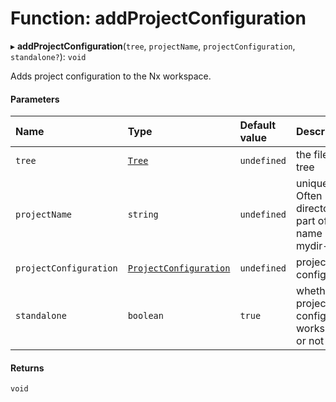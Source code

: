 # Function: addProjectConfiguration

▸ **addProjectConfiguration**(`tree`, `projectName`, `projectConfiguration`, `standalone?`): `void`

Adds project configuration to the Nx workspace.

#### Parameters

| Name                   | Type                                                                                | Default value | Description                                                             |
| :--------------------- | :---------------------------------------------------------------------------------- | :------------ | :---------------------------------------------------------------------- |
| `tree`                 | [`Tree`](/reference/core-api/devkit/documents/Tree)                                 | `undefined`   | the file system tree                                                    |
| `projectName`          | `string`                                                                            | `undefined`   | unique name. Often directories are part of the name (e.g., mydir-mylib) |
| `projectConfiguration` | [`ProjectConfiguration`](/reference/core-api/devkit/documents/ProjectConfiguration) | `undefined`   | project configuration                                                   |
| `standalone`           | `boolean`                                                                           | `true`        | whether the project is configured in workspace.json or not              |

#### Returns

`void`

